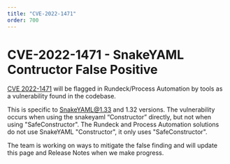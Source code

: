 ```yaml
---
title: "CVE-2022-1471"
order: 700
---
```


# CVE-2022-1471 - SnakeYAML Contructor False Positive

[CVE 2022-1471](https://nvd.nist.gov/vuln/detail/CVE-2022-1471#VulnChangeHistorySection) will be flagged in Rundeck/Process Automation by tools as a vulnerability found in the codebase. 

This is specific to SnakeYAML@1.33 and 1.32 versions. The vulnerability occurs when using the snakeyaml “Constructor” directly, but not when using "SafeConstructor". The Rundeck and Process Automation solutions do not use SnakeYAML "Constructor", it only uses "SafeConstructor".  

The team is working on ways to mitigate the false finding and will update this page and Release Notes when we make progress.